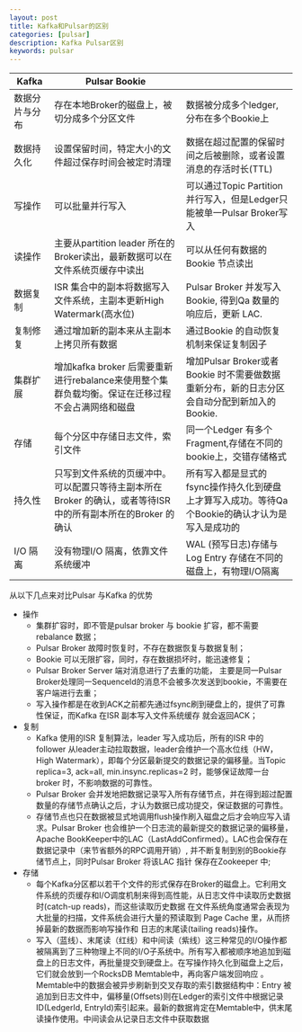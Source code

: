 ```yaml
---
layout: post
title: Kafka和Pulsar的区别
categories: [pulsar]
description: Kafka Pulsar区别
keywords: pulsar
---
```




| Kafka          | Pulsar Bookie                                                |                                                              |
| -------------- | ------------------------------------------------------------ | ------------------------------------------------------------ |
| 数据分片与分布 | 存在本地Broker的磁盘上，被切分成多个分区文件                 | 数据被分成多个ledger, 分布在多个Bookie上                     |
| 数据持久化     | 设置保留时间，特定大小的文件超过保存时间会被定时清理         | 数据在超过配置的保留时间之后被删除，或者设置消息的存活时长(TTL) |
| 写操作         | 可以批量并行写入                                             | 可以通过Topic Partition并行写入，但是Ledger只能被单一Pulsar Broker写入 |
| 读操作         | 主要从partition leader 所在的Broker读出，最新数据可以在文件系统页缓存中读出 | 可以从任何有数据的Bookie 节点读出                            |
| 数据复制       | ISR 集合中的副本将数据写入文件系统，主副本更新High Watermark(高水位) | Pulsar Broker 并发写入Bookie, 得到Qa 数量的响应后，更新 LAC. |
| 复制修复       | 通过增加新的副本来从主副本上拷贝所有数据                     | 通过Bookie 的自动恢复机制来保证复制因子                      |
| 集群扩展       | 增加kafka broker 后需要重新进行rebalance来使用整个集群负载均衡。保证在迁移过程不会占满网络和磁盘 | 增加Pulsar Broker或者Bookie 时不需要做数据重新分布，新的日志分区会自动分配到新加入的Bookie. |
| 存储           | 每个分区中存储日志文件，索引文件                             | 同一个Ledger 有多个Fragment,存储在不同的bookie上，交错存储格式 |
| 持久性         | 只写到文件系统的页缓冲中。可以配置只等待主副本所在Broker 的确认，或者等待ISR 中的所有副本所在的Broker 的确认 | 所有写入都是显式的fsync操作持久化到硬盘上才算写入成功。等待Qa 个Bookie的确认才认为是写入是成功的 |
| I/O 隔离       | 没有物理I/O 隔离，依靠文件系统缓冲                           | WAL (预写日志)存储与Log Entry 存储在不同的磁盘上，有物理I/O隔离 |

从以下几点来对比Pulsar 与Kafka 的优势

- 操作
  - 集群扩容时，即不管是pulsar broker 与 bookie 扩容，都不需要rebalance 数据；
  - Pulsar Broker 故障时恢复时，不存在数据恢复与数据复制；
  - Bookie 可以无限扩容，同时，存在数据损坏时，能迅速修复；
  - Pulsar Broker Server 端对消息进行了去重的功能， 主要是同一Pulsar Broker处理同一SequenceId的消息不会被多次发送到bookie，不需要在客户端进行去重；
  - 写入操作都是在收到ACK之前都先通过fsync刷到硬盘上的，提供了可靠性保证，而Kafka 在ISR 副本写入文件系统缓存 就会返回ACK；
- 复制
  - Kafka 使用的ISR 复制算法，leader 写入成功后，所有的ISR 中的follower 从leader主动拉取数据，leader会维护一个高水位线（HW，High Watermark），即每个分区最新提交的数据记录的偏移量。当Topic replica=3, ack=all, min.insync.replicas=2 时，能够保证故障一台broker 时，不影响数据的可靠性。
  - Pulsar Broker 会并发地把数据记录写入所有存储节点，并在得到超过配置数量的存储节点确认之后，才认为数据已成功提交，保证数据的可靠性。
  - 存储节点也只在数据被显式地调用flush操作刷入磁盘之后才会响应写入请求。Pulsar Broker 也会维护一个日志流的最新提交的数据记录的偏移量，Apache BookKeeper中的LAC（LastAddConfirmed）。LAC也会保存在数据记录中（来节省额外的RPC调用开销）, 并不断复制到别的Bookie存储节点上，同时Pulsar Broker 将该LAC 指针 保存在Zookeeper 中;
- 存储
  - 每个Kafka分区都以若干个文件的形式保存在Broker的磁盘上。它利用文件系统的页缓存和I/O调度机制来得到高性能，从日志文件中读取历史数据时(catch-up reads)，而这些读取历史数据 在文件系统角度通常会表现为大批量的扫描，文件系统会进行大量的预读取到 Page Cache 里，从而挤掉最新的数据而影响写操作和 日志的末尾读(tailing reads)操作。
  - 写入（蓝线）、末尾读（红线）和中间读（紫线）这三种常见的I/O操作都被隔离到了三种物理上不同的I/O子系统中。所有写入都被顺序地追加到磁盘上的日志文件，再批量提交到硬盘上。在写操作持久化到磁盘上之后，它们就会放到一个RocksDB Memtable中，再向客户端发回响应 。Memtable中的数据会被异步刷新到交叉存取的索引数据结构中：Entry 被追加到日志文件中，偏移量(Offsets)则在Ledger的索引文件中根据记录ID(LedgerId, EntryId)索引起来。最新的数据肯定在Memtable中，供末尾读操作使用。中间读会从记录日志文件中获取数据